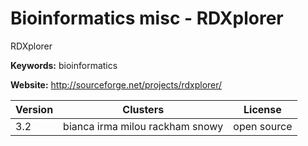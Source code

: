 # Bioinformatics misc - RDXplorer

RDXplorer

**Keywords:** bioinformatics

**Website:** <http://sourceforge.net/projects/rdxplorer/>

| Version | Clusters | License |
| ------- | -------- | ------- |
| 3.2 | bianca irma milou rackham snowy | open source |
